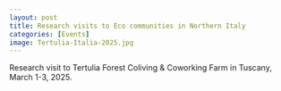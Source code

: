 ```yaml
---
layout: post
title: Research visits to Eco communities in Northern Italy 
categories: [Events]
image: Tertulia-Italia-2025.jpg
---
```

Research visit to Tertulia Forest Coliving & Coworking Farm in Tuscany, March 1-3, 2025. 
